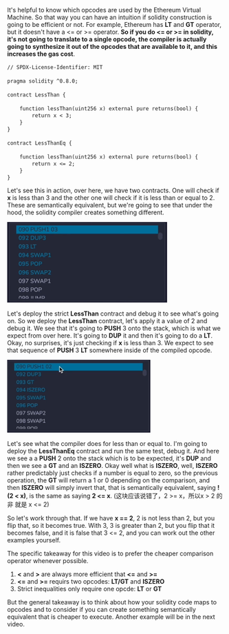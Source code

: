 It's helpful to know which opcodes are used by the Ethereum Virtual Machine. So that way you can have an intuition if solidity construction is going to be efficient or not. For example, Ethereum has **LT** and **GT** operator, but it doesn't have a <= or >= operator. **So if you do <= or >= in solidity, it's not going to translate to a single opcode, the compiler is actually going to synthesize it out of the opcodes that are available to it, and this increases the gas cost**. 

```solidity
// SPDX-License-Identifier: MIT

pragma solidity ^0.8.0;

contract LessThan {

    function lessThan(uint256 x) external pure returns(bool) {
        return x < 3;
    }
}

contract LessThanEq {

    function lessThan(uint256 x) external pure returns(bool) {
        return x <= 2;
    }
}
```

Let's see this in action, over here, we have two contracts. One will check if **x** is less than 3 and the other one will check if it is less than or equal to 2. These are semantically equivalent, but we're going to see that under the hood, the solidity compiler creates something different. 

<img src="debug1.png" style="zoom:60%;" />

Let's deploy the strict **LessThan** contract and debug it to see what's going on. So we deploy the **LessThan** contract, let's apply it a value of 2 and debug it. We see that it's going to **PUSH** 3 onto the stack, which is what we expect from over here. It's going to **DUP** it and then it's going to do a **LT**. Okay, no surprises, it's just checking if **x** is less than 3. We expect to see that sequence of **PUSH** 3 **LT** somewhere inside of the compiled opcode. 

<img src="debug2.png" style="zoom:80%;" />

Let's see what the compiler does for less than or equal to. I'm going to deploy the **LessThanEq** contract and run the same test, debug it. And here we see a a **PUSH** 2 onto the stack which is to be expected, it's **DUP** and then we see a **GT** and an **ISZERO**. Okay well what is **ISZERO**, well, **ISZERO** rather predictably just checks if a number is equal to zero, so the previous operation, the **GT** will return a 1 or 0 depending on the comparison, and then **ISZERO** will simply invert that, that is semantically equivalent, saying **!(2 < x)**, is the same as saying **2 <= x**. (这块应该说错了，2 >= x，所以x > 2 的非 就是 x <= 2)

So let's work through that. If we have **x == 2**, 2 is not less than 2, but you flip that, so it becomes true. With 3, 3 is greater than 2, but you flip that it becomes false, and it is false that 3 <= 2, and you can work out the other examples yourself. 

The specific takeaway for this video is to prefer the cheaper comparison operator whenever possible. 

1. **<** and **>** are always more efficient that **<=** and **>=**
2. **<=** and **>=** requirs two opcodes: **LT/GT** and **ISZERO**
3. Strict inequalities only require one opcde: **LT** or **GT**

But the general takeaway is to think about how your solidity code maps to opcodes and to consider if you can create something semantically equivalent that is cheaper to execute. Another example will be in the next video.